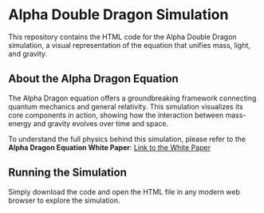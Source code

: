 # Alpha Double Dragon Simulation

This repository contains the HTML code for the Alpha Double Dragon simulation, a visual representation of the equation that unifies mass, light, and gravity.

## About the Alpha Dragon Equation
The Alpha Dragon equation offers a groundbreaking framework connecting quantum mechanics and general relativity. This simulation visualizes its core components in action, showing how the interaction between mass-energy and gravity evolves over time and space.

To understand the full physics behind this simulation, please refer to the **Alpha Dragon Equation White Paper**:
[Link to the White Paper]([link-to-white-paper](https://github.com/theArchangelMichael44/AlphaDragonEquation/blob/main/README.md))

## Running the Simulation
Simply download the code and open the HTML file in any modern web browser to explore the simulation.

